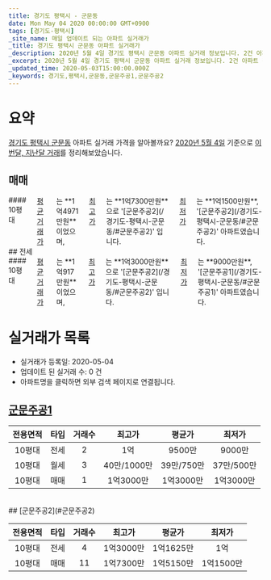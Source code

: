 ```yaml
---
title: 경기도 평택시 - 군문동
date: Mon May 04 2020 00:00:00 GMT+0900
tags: [경기도-평택시]
_site_name: 매일 업데이트 되는 아파트 실거래가
_title: 경기도 평택시 군문동 아파트 실거래가
_description: 2020년 5월 4일 경기도 평택시 군문동 아파트 실거래 정보입니다. 2건 아파트 정보가 있습니다.
_excerpt: 2020년 5월 4일 경기도 평택시 군문동 아파트 실거래 정보입니다. 2건 아파트 정보가 있습니다.
_updated_time: 2020-05-03T15:00:00.000Z
_keywords: 경기도,평택시,군문동,군문주공1,군문주공2
---
```





# 요약
<ins>경기도 평택시 군문동</ins> 아파트 실거래 가격을 알아볼까요? <ins>2020년 5월 4일</ins> 기준으로 <ins>이번달, 지난달 거래</ins>를 정리해보았습니다.

## 매매
<div class="container">
<div class="twelve columns" markdown="1">
#### 10평대
<ins>평균 거래가</ins>는 **1억4971만원**이었으며, <ins>최고가</ins>는 **1억7300만원**으로 '[군문주공2](/경기도-평택시-군문동/#군문주공2)' 입니다. <ins>최저가</ins>는 **1억1500만원**, '[군문주공2](/경기도-평택시-군문동/#군문주공2)' 아파트였습니다.
</div>
</div>
## 전세
<div class="container">
<div class="twelve columns" markdown="1">
#### 10평대
<ins>평균 거래가</ins>는 **1억917만원**이었으며, <ins>최고가</ins>는 **1억3000만원**으로 '[군문주공2](/경기도-평택시-군문동/#군문주공2)' 입니다. <ins>최저가</ins>는 **9000만원**, '[군문주공1](/경기도-평택시-군문동/#군문주공1)' 아파트였습니다.
</div>
</div>



# 실거래가 목록
- 실거래가 등록일: 2020-05-04
- 업데이트 된 실거래 수: 0 건
- 아파트명을 클릭하면 외부 검색 페이지로 연결됩니다.

## [군문주공1](#군문주공1)

|전용면적|타입|거래수|최고가|평균가|최저가|
|:---:|:---:|:---:|:---:|:---:|:---:|
|10평대|<span class="deal-type-2">전세</span>|2|1억|9500만|9000만|
|10평대|<span class="deal-type-3">월세</span>|3|40만/1000만|39만/750만|37만/500만|
|10평대|<span class="deal-type-1">매매</span>|1|1억3000만|1억3000만|1억3000만|

<br/>
## [군문주공2](#군문주공2)

|전용면적|타입|거래수|최고가|평균가|최저가|
|:---:|:---:|:---:|:---:|:---:|:---:|
|10평대|<span class="deal-type-2">전세</span>|4|1억3000만|1억1625만|1억|
|10평대|<span class="deal-type-1">매매</span>|11|1억7300만|1억5150만|1억1500만|

<br/>



